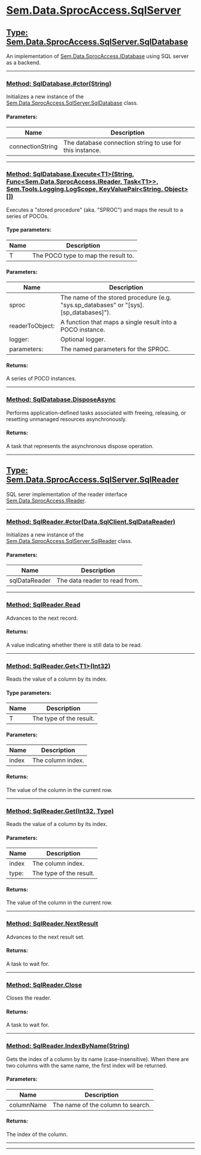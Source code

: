 # [Sem.Data.SprocAccess.SqlServer](#Sem.Data.SprocAccess.SqlServer)

## [Type: Sem.Data.SprocAccess.SqlServer.SqlDatabase](#Ref862f04d9094f826c09b6d57fec638e30608146d06092e855c1dd1c9ae39db1a0)

 An implementation of [Sem.Data.SprocAccess.IDatabase](T:Sem.Data.SprocAccess.md#Ref3a173008c7c029ceadd480ce5257abcb04f85c10a71936b8a19f0ea7864339e7) using SQL server as a backend. 



---
### [Method: SqlDatabase.#ctor(String)](#Ref2083d2cfd7763d4363b8b4efa4d1b99f5b08329dcf826dc15b4f4145994436ed)

 Initializes a new instance of the [Sem.Data.SprocAccess.SqlServer.SqlDatabase](T:Sem.Data.SprocAccess.SqlServer.md#Ref4e2a2c293efa5dee5b8ab120fbc8a5ed02c590709dba4d848bee55b8403083b2) class. 

#### Parameters:
|Name | Description |
|-----|------|
|connectionString|The database connection string to use for this instance.|


---
### [Method: SqlDatabase.Execute\<T1>(String, Func\<Sem.Data.SprocAccess.IReader, Task\<T1>>, Sem.Tools.Logging.LogScope, KeyValuePair\<String, Object>[])](#Ref8c3a2f50bf1a2c05594683d2ee1f7e335f0a8e26f46f051ea22d4740dcdd475a)

 Executes a "stored procedure" (aka. "SPROC") and maps the result to a series of POCOs. 

#### Type parameters:
|Name | Description |
|-----|------|
|T|The POCO type to map the result to.|
#### Parameters:
|Name | Description |
|-----|------|
|sproc|The name of the stored procedure (e.g. "sys.sp_databases" or "[sys].[sp_databases]").|
|readerToObject: |A function that maps a single result into a POCO instance.|
|logger: |Optional logger.|
|parameters: |The named parameters for the SPROC.|

#### Returns:
A series of POCO instances.



---
### [Method: SqlDatabase.DisposeAsync](#Ref9789e28cb032339f45b7a323ce6c1dd7dfc3648ad60d3f54694c2a04a23e6e7c)

Performs application-defined tasks associated with freeing, releasing, or resetting unmanaged resources asynchronously.


#### Returns:
A task that represents the asynchronous dispose operation.



---
## [Type: Sem.Data.SprocAccess.SqlServer.SqlReader](#Refd1e06ca741158a28eb700dad8623a0005f6669f9ebdc7e2533c2e8f8467466bf)

 SQL serer implementation of the reader interface [Sem.Data.SprocAccess.IReader](T:Sem.Data.SprocAccess.md#Ref7175fc1b731107cbcf955298e1403907c77383c1244ac47d016ae74986287022). 



---
### [Method: SqlReader.#ctor(Data.SqlClient.SqlDataReader)](#Ref383c4cd66d58ffca3e9218e83257a35caa8f1e679ad089b36b3192623548d4a5)

 Initializes a new instance of the [Sem.Data.SprocAccess.SqlServer.SqlReader](T:Sem.Data.SprocAccess.SqlServer.md#Ref7aacb36611ee20435711da42eac1374c7e76107755b1a9ed58881d2d3df2812b) class. 

#### Parameters:
|Name | Description |
|-----|------|
|sqlDataReader|The data reader to read from.|


---
### [Method: SqlReader.Read](#Ref576924b077dc965dd00249028a394251e14471e250bb2149775d3b1686183e0c)

 Advances to the next record. 


#### Returns:
A value indicating whether there is still data to be read.



---
### [Method: SqlReader.Get\<T1>(Int32)](#Refa5ca722363ebb70a1eb7029c7728f7b686538d88ab5c4da0a12ef234c2846a89)

 Reads the value of a column by its index. 

#### Type parameters:
|Name | Description |
|-----|------|
|T|The type of the result.|
#### Parameters:
|Name | Description |
|-----|------|
|index|The column index.|

#### Returns:
The value of the column in the current row.



---
### [Method: SqlReader.Get(Int32, Type)](#Refd3430e6294813c3db1bc08d424111fa569c300d22c434f4c847671593add6b38)

 Reads the value of a column by its index. 

#### Parameters:
|Name | Description |
|-----|------|
|index|The column index.|
|type: |The type of the result.|

#### Returns:
The value of the column in the current row.



---
### [Method: SqlReader.NextResult](#Ref2f2ee26c59354a8dee0236333cc33d279a76e19434290d797729f4e939101deb)

 Advances to the next result set. 


#### Returns:
A task to wait for.



---
### [Method: SqlReader.Close](#Refff7b060a5e8f60d671d1f1940d187a299b96369621ab16418bd7deb86545e9be)

 Closes the reader. 


#### Returns:
A task to wait for.



---
### [Method: SqlReader.IndexByName(String)](#Ref455540362db3827653df14df0e99a09740f375d39bab7b86369dafb337fc271a)

 Gets the index of a column by its name (case-insensitive). When there are two columns with the same name, the first index will be returned. 

#### Parameters:
|Name | Description |
|-----|------|
|columnName|The name of the column to search.|

#### Returns:
The index of the column.



---


---
